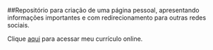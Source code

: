 ##Repositório para criação de uma página pessoal, apresentando informações importantes e com redirecionamento para outras redes sociais.

Clique [aqui](https://kr8b.github.io/#home) para acessar meu currículo online.
